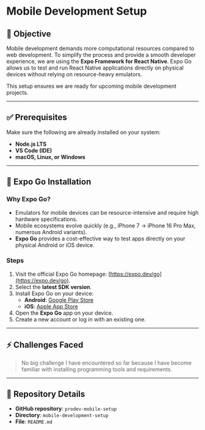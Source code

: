 # Mobile Development Setup

## 🎯 Objective

Mobile development demands more computational resources compared to web development. To simplify the process and provide a smooth developer experience, we are using the **Expo Framework for React Native**. Expo Go allows us to test and run React Native applications directly on physical devices without relying on resource-heavy emulators.

This setup ensures we are ready for upcoming mobile development projects.

---

## ✅ Prerequisites

Make sure the following are already installed on your system:

- **Node.js LTS**
- **VS Code (IDE)**
- **macOS, Linux, or Windows**

---

## 📱 Expo Go Installation

### Why Expo Go?

- Emulators for mobile devices can be resource-intensive and require high hardware specifications.
- Mobile ecosystems evolve quickly (e.g., iPhone 7 → iPhone 16 Pro Max, numerous Android variants).
- **Expo Go** provides a cost-effective way to test apps directly on your physical Android or iOS device.

### Steps

1. Visit the official Expo Go homepage: [https://expo.dev/go](https://expo.dev/go).
2. Select the **latest SDK version**.
3. Install Expo Go on your device:
   - **Android**: [Google Play Store](https://play.google.com/store/apps/details?id=host.exp.exponent)
   - **iOS**: [Apple App Store](https://apps.apple.com/app/expo-go/id982107779)
4. Open the **Expo Go** app on your device.
5. Create a new account or log in with an existing one.

---

## ⚡ Challenges Faced

> No big challenge I have encountered so far because I have become familiar with installing programming tools and requirements.

---

## 📂 Repository Details

- **GitHub repository**: `prodev-mobile-setup`
- **Directory**: `mobile-development-setup`
- **File**: `README.md`
